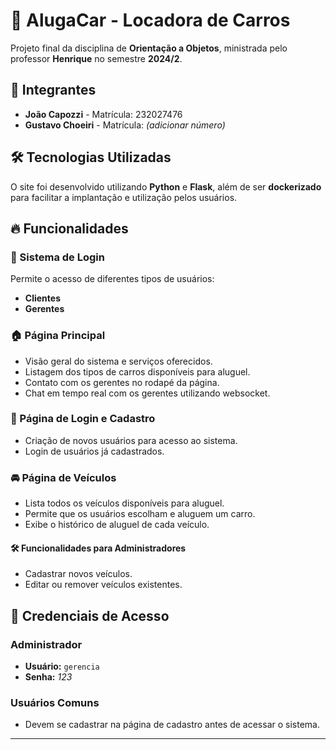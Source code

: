 # 🚗 AlugaCar - Locadora de Carros  

Projeto final da disciplina de **Orientação a Objetos**, ministrada pelo professor **Henrique** no semestre **2024/2**.  

## 📌 Integrantes  
- **João Capozzi** - Matrícula: 232027476  
- **Gustavo Choeiri** - Matrícula: *(adicionar número)*  

## 🛠️ Tecnologias Utilizadas  
O site foi desenvolvido utilizando **Python** e **Flask**, além de ser **dockerizado** para facilitar a implantação e utilização pelos usuários.  

## 🔥 Funcionalidades  

### 🔑 Sistema de Login  
Permite o acesso de diferentes tipos de usuários:  
- **Clientes**  
- **Gerentes**  

### 🏠 Página Principal  
- Visão geral do sistema e serviços oferecidos.  
- Listagem dos tipos de carros disponíveis para aluguel.  
- Contato com os gerentes no rodapé da página.
- Chat em tempo real com os gerentes utilizando websocket.  

### 🔐 Página de Login e Cadastro  
- Criação de novos usuários para acesso ao sistema.  
- Login de usuários já cadastrados.  

### 🚘 Página de Veículos  
- Lista todos os veículos disponíveis para aluguel.  
- Permite que os usuários escolham e aluguem um carro.  
- Exibe o histórico de aluguel de cada veículo.  

#### 🛠️ Funcionalidades para Administradores  
- Cadastrar novos veículos.  
- Editar ou remover veículos existentes.  

## 🔑 Credenciais de Acesso  

### Administrador  
- **Usuário:** `gerencia`  
- **Senha:** *123*  

### Usuários Comuns  
- Devem se cadastrar na página de cadastro antes de acessar o sistema.  

---
